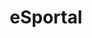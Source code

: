---
title:  "eSportal"
date_string:   "January 2016"
external_url:  http://esportal.herokuapp.com/
github_url:  https://github.com/edella2/eSportal
img_url: /assets/esportal.png
technologies: Rails, JavaScript, AJAX, jQuery, Bootstrap, RSpec, Postgresql, OAuth, Capybara, Selenium, and many others.
description:  eSportal allows users to view upcoming tournaments for video games of interest and easily add them to their Google calendar.
---